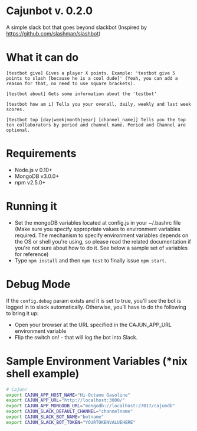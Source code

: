 
Cajunbot v. 0.2.0
=================
A simple slack bot that goes beyond slackbot (Inspired by https://github.com/slashman/slashbot) 

What it can do
==============
```
[testbot give] Gives a player X points. Example: 'testbot give 5 points to slash [because he is a cool dude]' (Yeah, you can add a reason for that, no need to use square brackets).

[testbot about] Gets some information about the 'testbot'

[testbot how am i] Tells you your overall, daily, weekly and last week scores.

[testbot top [day|week|month|year] [channel_name]] Tells you the top ten collaborators by period and channel name. Period and Channel are optional.
```

Requirements
============
- Node.js v 0.10+
- MongoDB v3.0.0+ 
- npm v2.5.0+

Running it
==========

- Set the mongoDB variables located at config.js in your ~/.bashrc file (Make sure you specify appropriate values to environment variables required. The mechanism to specify environment variables depends on the OS or shell you're using, so please read the related documentation if you're not sure about how to do it. See below a sample set of variables for reference)
- Type `npm install` and then `npm test` to finally issue `npm start`. 

Debug Mode
==========
If the `config.debug` param exists and it is set to true, you'll see the bot is logged in to slack automatically. Otherwise, you'll have to do the following to bring it up:

- Open your browser at the URL specified in the CAJUN_APP_URL environment variable 
- Flip the switch on! - that will log the bot into Slack. 


Sample Environment Variables (*nix shell example)
=================================================
``` bash
# Cajun!
export CAJUN_APP_HOST_NAME="Hi-Octane Gasoline"
export CAJUN_APP_URL="http://localhost:3000/"
export CAJUN_APP_MONGODB_URL="mongodb://localhost:27017/cajundb"
export CAJUN_SLACK_DEFAULT_CHANNEL="channelname"
export CAJUN_SLACK_BOT_NAME="botname"
export CAJUN_SLACK_BOT_TOKEN="YOURTOKENVALUEHERE"
```